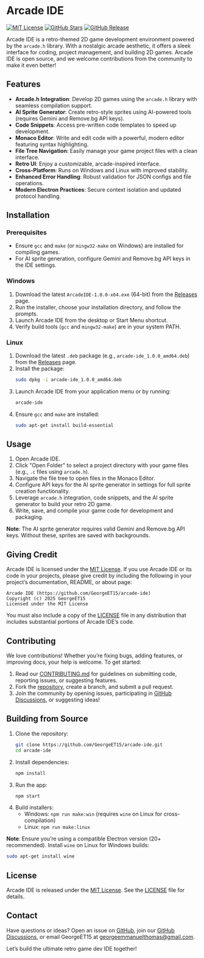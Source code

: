 # Arcade IDE

[![MIT License](https://img.shields.io/badge/License-MIT-green.svg)](https://github.com/GeorgeET15/arcade-ide/blob/main/LICENSE)
[![GitHub Stars](https://img.shields.io/github/stars/GeorgeET15/arcade-ide)](https://github.com/GeorgeET15/arcade-ide)
[![GitHub Release](https://img.shields.io/github/v/release/GeorgeET15/arcade-ide)](https://github.com/GeorgeET15/arcade-ide/releases)

Arcade IDE is a retro-themed 2D game development environment powered by the `arcade.h` library. With a nostalgic arcade aesthetic, it offers a sleek interface for coding, project management, and building 2D games. Arcade IDE is open source, and we welcome contributions from the community to make it even better!

## Features

- **Arcade.h Integration**: Develop 2D games using the `arcade.h` library with seamless compilation support.
- **AI Sprite Generator**: Create retro-style sprites using AI-powered tools (requires Gemini and Remove.bg API keys).
- **Code Snippets**: Access pre-written code templates to speed up development.
- **Monaco Editor**: Write and edit code with a powerful, modern editor featuring syntax highlighting.
- **File Tree Navigation**: Easily manage your game project files with a clean interface.
- **Retro UI**: Enjoy a customizable, arcade-inspired interface.
- **Cross-Platform**: Runs on Windows and Linux with improved stability.
- **Enhanced Error Handling**: Robust validation for JSON configs and file operations.
- **Modern Electron Practices**: Secure context isolation and updated protocol handling.

## Installation

### Prerequisites

- Ensure `gcc` and `make` (or `mingw32-make` on Windows) are installed for compiling games.
- For AI sprite generation, configure Gemini and Remove.bg API keys in the IDE settings.

### Windows

1. Download the latest `ArcadeIDE-1.0.0-x64.exe` (64-bit) from the [Releases](https://github.com/GeorgeET15/arcade-ide/releases) page.
2. Run the installer, choose your installation directory, and follow the prompts.
3. Launch Arcade IDE from the desktop or Start Menu shortcut.
4. Verify build tools (`gcc` and `mingw32-make`) are in your system PATH.

### Linux

1. Download the latest `.deb` package (e.g., `arcade-ide_1.0.0_amd64.deb`) from the [Releases](https://github.com/GeorgeET15/arcade-ide/releases) page.
2. Install the package:
   ```bash
   sudo dpkg -i arcade-ide_1.0.0_amd64.deb
   ```
3. Launch Arcade IDE from your application menu or by running:
   ```bash
   arcade-ide
   ```
4. Ensure `gcc` and `make` are installed:
   ```bash
   sudo apt-get install build-essential
   ```

## Usage

1. Open Arcade IDE.
2. Click "Open Folder" to select a project directory with your game files (e.g., `.c` files using `arcade.h`).
3. Navigate the file tree to open files in the Monaco Editor.
4. Configure API keys for the AI sprite generator in settings for full sprite creation functionality.
5. Leverage `arcade.h` integration, code snippets, and the AI sprite generator to build your retro 2D game.
6. Write, save, and compile your game code for development and packaging.

**Note**: The AI sprite generator requires valid Gemini and Remove.bg API keys. Without these, sprites are saved with backgrounds.

## Giving Credit

Arcade IDE is licensed under the [MIT License](https://github.com/GeorgeET15/arcade-ide?tab=MIT-1-ov-file). If you use Arcade IDE or its code in your projects, please give credit by including the following in your project’s documentation, README, or about page:

```
Arcade IDE (https://github.com/GeorgeET15/arcade-ide)
Copyright (c) 2025 GeorgeET15
Licensed under the MIT License
```

You must also include a copy of the [LICENSE](https://github.com/GeorgeET15/arcade-ide?tab=MIT-1-ov-file) file in any distribution that includes substantial portions of Arcade IDE’s code.

## Contributing

We love contributions! Whether you’re fixing bugs, adding features, or improving docs, your help is welcome. To get started:

1. Read our [CONTRIBUTING.md](https://github.com/GeorgeET15/arcade-ide/blob/master/CONTRIBUTING.md) for guidelines on submitting code, reporting issues, or suggesting features.
2. Fork the [repository](https://github.com/GeorgeET15/arcade-ide), create a branch, and submit a pull request.
3. Join the community by opening issues, participating in [GitHub Discussions](https://github.com/GeorgeET15/arcade-ide/discussions), or suggesting ideas!

## Building from Source

1. Clone the repository:
   ```bash
   git clone https://github.com/GeorgeET15/arcade-ide.git
   cd arcade-ide
   ```
2. Install dependencies:
   ```bash
   npm install
   ```
3. Run the app:
   ```bash
   npm start
   ```
4. Build installers:
   - Windows: `npm run make:win` (requires `wine` on Linux for cross-compilation)
   - Linux: `npm run make:linux`

**Note**: Ensure you’re using a compatible Electron version (20+ recommended). Install `wine` on Linux for Windows builds:

```bash
sudo apt-get install wine
```

## License

Arcade IDE is released under the [MIT License](https://github.com/GeorgeET15/arcade-ide/blob/master/LICENSE). See the [LICENSE](https://github.com/GeorgeET15/arcade-ide/blob/master/LICENSE) file for details.

## Contact

Have questions or ideas? Open an issue on [GitHub](https://github.com/GeorgeET15/arcade-ide/issues), join our [GitHub Discussions](https://github.com/GeorgeET15/arcade-ide/discussions), or email GeorgeET15 at georgeemmanuelthomas@gmail.com.

Let’s build the ultimate retro game dev IDE together!
